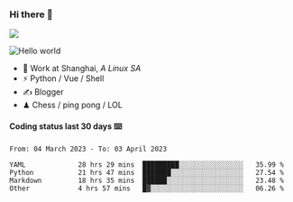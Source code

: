 ### Hi there 👋
![](https://komarev.com/ghpvc/?username=Xuhandsome)


<img src="https://github-readme-stats.vercel.app/api?username=XuHandsome&show_icons=true&theme=merko" alt="Hello world">

<br/>

- 🍻  Work at Shanghai, _A Linux SA_
- ⚡  Python / Vue / Shell
- ✍️  Blogger
- ♟  Chess / ping pong / LOL

#### Coding status last 30 days ⌨️

<!--START_SECTION:waka-->

```text
From: 04 March 2023 - To: 03 April 2023

YAML             28 hrs 29 mins  █████████░░░░░░░░░░░░░░░░   35.99 %
Python           21 hrs 47 mins  ███████░░░░░░░░░░░░░░░░░░   27.54 %
Markdown         18 hrs 35 mins  ██████░░░░░░░░░░░░░░░░░░░   23.48 %
Other            4 hrs 57 mins   █▓░░░░░░░░░░░░░░░░░░░░░░░   06.26 %
```

<!--END_SECTION:waka-->
